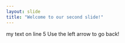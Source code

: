 ```yaml
---
layout: slide
title: "Welcome to our second slide!"
---
```

my text on line 5
Use the left arrow to go back!
